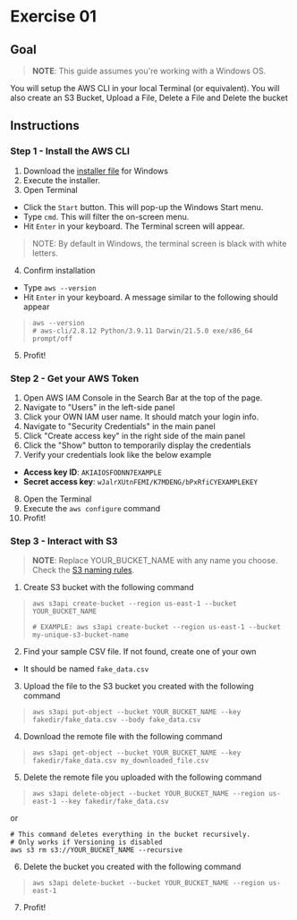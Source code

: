 # Exercise 01

## Goal

> **NOTE**: This guide assumes you're working with a Windows OS.

You will setup the AWS CLI in your local Terminal (or equivalent). You will also create an S3 Bucket, Upload a File, Delete a File and Delete the bucket

## Instructions

### Step 1 - Install the AWS CLI

1. Download the [installer file](https://awscli.amazonaws.com/AWSCLIV2.msi ) for Windows
2. Execute the installer.
3. Open Terminal
  * Click the `Start` button. This will pop-up the Windows Start menu.
  * Type `cmd`. This will filter the on-screen menu.
  * Hit `Enter` in your keyboard. The Terminal screen will appear.

> NOTE: By default in Windows, the terminal screen is black with white letters.

4. Confirm installation
  * Type `aws --version`
  * Hit `Enter` in your keyboard. A message similar to the following should appear
  
> ```shell
> aws --version
> # aws-cli/2.8.12 Python/3.9.11 Darwin/21.5.0 exe/x86_64 prompt/off
> ```

5. Profit!

### Step 2 - Get your AWS Token

1. Open AWS IAM Console  in the Search Bar at the top of the page.
2. Navigate to "Users" in the left-side panel
3. Click your OWN IAM user name. It should match your login info.
4. Navigate to "Security Credentials" in the main panel
5. Click "Create access key" in the right side of the main panel
6. Click the "Show" button to temporarily display the credentials
7. Verify your credentials look like the below example
  * **Access key ID**: `AKIAIOSFODNN7EXAMPLE`
  * **Secret access key**: `wJalrXUtnFEMI/K7MDENG/bPxRfiCYEXAMPLEKEY`
8. Open the Terminal
9. Execute the `aws configure` command
10. Profit!

### Step 3 - Interact with S3

> **NOTE**: Replace YOUR_BUCKET_NAME with any name you choose. Check the [S3 naming rules](https://docs.aws.amazon.com/AmazonS3/latest/userguide/bucketnamingrules.html).

1. Create S3 bucket with the following command

> ```shell
> aws s3api create-bucket --region us-east-1 --bucket YOUR_BUCKET_NAME
> 
> # EXAMPLE: aws s3api create-bucket --region us-east-1 --bucket my-unique-s3-bucket-name
> ```

2. Find your sample CSV file. If not found, create one of your own
  * It should be named `fake_data.csv`
  
3. Upload the file to the S3 bucket you created with the following command

> ```shell
> aws s3api put-object --bucket YOUR_BUCKET_NAME --key fakedir/fake_data.csv --body fake_data.csv
> ```

4. Download the remote file with the following command

> ```shell
> aws s3api get-object --bucket YOUR_BUCKET_NAME --key fakedir/fake_data.csv my_downloaded_file.csv
> ```

5. Delete the remote file you uploaded with the following command

> ```shell
> aws s3api delete-object --bucket YOUR_BUCKET_NAME --region us-east-1 --key fakedir/fake_data.csv
> ```

or

```shell
# This command deletes everything in the bucket recursively.
# Only works if Versioning is disabled
aws s3 rm s3://YOUR_BUCKET_NAME --recursive
```

6. Delete the bucket you created with the following command

> ```shell
> aws s3api delete-bucket --bucket YOUR_BUCKET_NAME --region us-east-1
> ```

7. Profit!